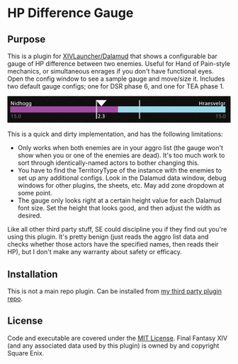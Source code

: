 # HP Difference Gauge

## Purpose
This is a plugin for [XIVLauncher/Dalamud](https://github.com/goatcorp/FFXIVQuickLauncher) that shows a configurable bar gauge of HP difference between two enemies.  Useful for Hand of Pain-style mechanics, or simultaneous enrages if you don't have functional eyes.  Open the config window to see a sample gauge and move/size it.  Includes two default gauge configs; one for DSR phase 6, and one for TEA phase 1.

![Plugin Screenshot](/docs/Images/image1.png)

This is a quick and dirty implementation, and has the following limitations:

- Only works when both enemies are in your aggro list (the gauge won't show when you or one of the enemies are dead).  It's too much work to sort through identically-named actors to bother changing this.
- You have to find the TerritoryType of the instance with the enemies to set up any additional configs.  Look in the Dalamud data window, debug windows for other plugins, the sheets, etc.  May add zone dropdown at some point.
- The gauge only looks right at a certain height value for each Dalamud font size.  Set the height that looks good, and then adjust the width as desired.

Like all other third party stuff, SE could discipline you if they find out you're using this plugin.  It's pretty benign (just reads the aggro list data and checks whether those actors have the specified names, then reads their HP), but I don't make any warranty about safety or efficacy.

## Installation
This is not a main repo plugin.  Can be installed from [my third party plugin repo](https://github.com/PunishedPineapple/DalamudPluginRepo).

## License
Code and executable are covered under the [MIT License](../LICENSE).  Final Fantasy XIV (and any associated data used by this plugin) is owned by and copyright Square Enix.
